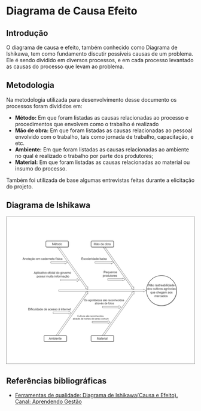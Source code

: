 # Diagrama de Causa Efeito

## Introdução

O diagrama de causa e efeito, também conhecido como Diagrama de Ishikawa, tem como fundamento discutir possíveis causas de um problema. Ele é sendo dividido em diversos processos, e em cada processo levantado as causas do processo que levam ao problema.

## Metodologia

Na metodologia utilizada para desenvolvimento desse documento os processos foram divididos em: 
- **Método:** Em que foram listadas as causas relacionadas ao processo e procedimentos que envolvem como o trabalho é realizado
- **Mão de obra:** Em que foram listadas as causas relacionadas ao pessoal envolvido com o trabalho, tais como jornada de trabalho, capacitação, e etc.
- **Ambiente:** Em que foram listadas as causas relacionadas ao ambiente no qual é realizado o trabalho por parte dos produtores;
- **Material:** Em que foram listadas as causas relacionadas ao material ou insumo do processo.

Também foi utilizada de base algumas entrevistas feitas durante a elicitação do projeto.

## Diagrama de Ishikawa

![Diagrama de Ishikawa](../../assets/requisitos/elicitacao/diagrama_ishikawa.png)

## Referências bibliográficas
* [Ferramentas de qualidade: Diagrama de Ishikawa(Causa e Efeito). Canal: Aprendendo Gestão](https://www.youtube.com/watch?v=U-0qzmFqH-0&t=2s)